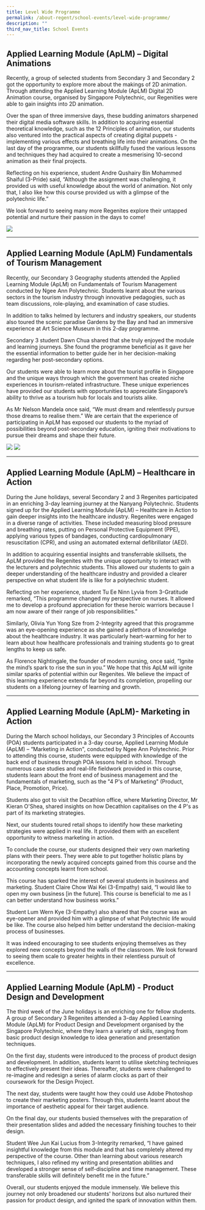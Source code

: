 ```yaml
---
title: Level Wide Programme
permalink: /about-regent/school-events/level-wide-programme/
description: ""
third_nav_title: School Events
---
```

## **Applied Learning Module (ApLM) – Digital Animations**

Recently, a group of selected students from Secondary 3 and Secondary 2 got the opportunity to explore more about the makings of 2D animation. Through attending the Applied Learning Module (ApLM) Digital 2D Animation course, organised by Singapore Polytechnic, our Regenities were able to gain insights into 2D animation.

Over the span of three immersive days, these budding animators sharpened their digital media software skills. In addition to acquiring essential theoretical knowledge, such as the 12 Principles of animation, our students also ventured into the practical aspects of creating digital puppets - implementing various effects and breathing life into their animations.  On the last day of the programme, our students skillfully fused the various lessons and techniques they had acquired to create a mesmerising 10-second animation as their final projects. 

Reflecting on his experience, student Andre Qushairy Bin Mohammed Shaiful (3-Pride) said, “Although the assignment was challenging, it provided us with useful knowledge about the world of animation. Not only that, I also like how this course provided us with a glimpse of the polytechnic life.”

We look forward to seeing many more Regenites explore their untapped potential and nurture their passion in the days to come! 

![](/images/School%20Events/Level%20Wide%20Programmes/ApLM-Animations.png)

---

## **Applied Learning Module (ApLM) Fundamentals of Tourism Management**

Recently, our Secondary 3 Geography students attended the Applied Learning Module (ApLM) on Fundamentals of Tourism Management conducted by Ngee Ann Polytechnic. Students learnt about the various sectors in the tourism industry through innovative pedagogies, such as team discussions, role-playing, and examination of case studies. 

In addition to talks helmed by lecturers and industry speakers, our students also toured the scenic paradise Gardens by the Bay and had an immersive experience at Art Science Museum in this 2-day programme. 

Secondary 3 student Dawn Chua shared that she truly enjoyed the module and learning journeys. She found the programme beneficial as it gave her the essential information to better guide her in her decision-making regarding her post-secondary options.

Our students were able to learn more about the tourist profile in Singapore and the unique ways through which the government has created niche experiences in tourism-related infrastructure. These unique experiences have provided our students with opportunities to appreciate Singapore’s ability to thrive as a tourism hub for locals and tourists alike.

As Mr Nelson Mandela once said, “We must dream and relentlessly pursue those dreams to realise them.” We are certain that the experience of participating in ApLM has exposed our students to the myriad of possibilities beyond post-secondary education, igniting their motivations to pursue their dreams and shape their future.

![](/images/School%20Events/Level%20Wide%20Programmes/ApLM-TourismMgt-1.png)
![](/images/School%20Events/Level%20Wide%20Programmes/ApLM-TourismMgt-2.png)

---

## **Applied Learning Module (ApLM) – Healthcare in Action**

During the June holidays, several Secondary 2 and 3 Regenites participated in an enriching 3-day learning journey at the Nanyang Polytechnic. Students signed up for the Applied Learning Module (ApLM) – Healthcare in Action to gain deeper insights into the healthcare industry. Regenites were engaged in a diverse range of activities. These included measuring blood pressure and breathing rates, putting on Personal Protective Equipment (PPE), applying various types of bandages, conducting cardiopulmonary resuscitation (CPR), and using an automated external defibrillator (AED). 

In addition to acquiring essential insights and transferrable skillsets, the ApLM provided the Regenites with the unique opportunity to interact with the lecturers and polytechnic students. This allowed our students to gain a deeper understanding of the healthcare industry and provided a clearer perspective on what student life is like for a polytechnic student. 

Reflecting on her experience, student Tu Ee Ninn Lyvia from 3-Gratitude remarked, “This programme changed my perspective on nurses. It allowed me to develop a profound appreciation for these heroic warriors because I am now aware of their range of job responsibilities.”

Similarly, Olivia Yun Yong Sze from 2-Integrity agreed that this programme was an eye-opening experience as she gained a plethora of knowledge about the healthcare industry. It was particularly heart-warming for her to learn about how healthcare professionals and training students go to great lengths to keep us safe.

As Florence Nightingale, the founder of modern nursing, once said, “Ignite the mind’s spark to rise the sun in you.” We hope that this ApLM will ignite similar sparks of potential within our Regenites. We believe the impact of this learning experience extends far beyond its completion, propelling our students on a lifelong journey of learning and growth. 

---

## **Applied Learning Module (ApLM)- Marketing in Action**

During the March school holidays, our Secondary 3 Principles of Accounts (POA) students participated in a 3-day course, Applied Learning Module (ApLM) – “Marketing in Action", conducted by Ngee Ann Polytechnic. Prior to attending this course, students were equipped with knowledge of the back end of business through POA lessons held in school. Through numerous case studies and real-life fieldwork provided in this course, students learn about the front end of business management and the fundamentals of marketing, such as the "4 P's of Marketing" (Product, Place, Promotion, Price). 

Students also got to visit the Decathlon office, where Marketing Director, Mr Kieran O'Shea, shared insights on how Decathlon capitalises on the 4 P's as part of its marketing strategies.

Next, our students toured retail shops to identify how these marketing strategies were applied in real life. It provided them with an excellent opportunity to witness marketing in action.

To conclude the course, our students designed their very own marketing plans with their peers. They were able to put together holistic plans by incorporating the newly acquired concepts gained from this course and the accounting concepts learnt from school.

This course has sparked the interest of several students in business and marketing. Student Claire Chow Wai Kei (3-Empathy) said, “I would like to open my own business [in the future]. This course is beneficial to me as I can better understand how business works.”

Student Lum Wern Kye (3-Empathy) also shared that the course was an eye-opener and provided him with a glimpse of what Polytechnic life would be like. The course also helped him better understand the decision-making process of businesses.

It was indeed encouraging to see students enjoying themselves as they explored new concepts beyond the walls of the classroom. We look forward to seeing them scale to greater heights in their relentless pursuit of excellence.

---

## **Applied Learning Module (ApLM) - Product Design and Development**

The third week of the June holidays is an enriching one for fellow students. A group of Secondary 3 Regenites attended a 3-day Applied Learning Module (ApLM) for Product Design and Development organised by the Singapore Polytechnic, where they learn a variety of skills, ranging from basic product design knowledge to idea generation and presentation techniques.

On the first day, students were introduced to the process of product design and development. In addition, students learnt to utilise sketching techniques to effectively present their ideas. Thereafter, students were challenged to re-imagine and redesign a series of alarm clocks as part of their coursework for the Design Project.

The next day, students were taught how they could use Adobe Photoshop to create their marketing posters. Through this, students learnt about the importance of aesthetic appeal for their target audience.

On the final day, our students busied themselves with the preparation of their presentation slides and added the necessary finishing touches to their design. 

Student Wee Jun Kai Lucius from 3-Integrity remarked, “I have gained insightful knowledge from this module and that has completely altered my perspective of the course. Other than learning about various research techniques, I also refined my writing and presentation abilities and developed a stronger sense of self-discipline and time management. These transferable skills will definitely benefit me in the future.”

Overall, our students enjoyed the module immensely. We believe this journey not only broadened our students' horizons but also nurtured their passion for product design, and ignited the spark of innovation within them.

